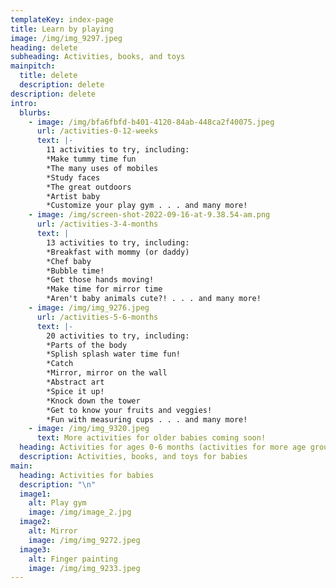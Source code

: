 ```yaml
---
templateKey: index-page
title: Learn by playing
image: /img/img_9297.jpeg
heading: delete
subheading: Activities, books, and toys
mainpitch:
  title: delete
  description: delete
description: delete
intro:
  blurbs:
    - image: /img/bfa6fbfd-b401-4120-84ab-448ca2f40075.jpeg
      url: /activities-0-12-weeks
      text: |-
        11 activities to try, including:
        *Make tummy time fun 
        *The many uses of mobiles
        *Study faces
        *The great outdoors
        *Artist baby
        *Customize your play gym . . . and many more!
    - image: /img/screen-shot-2022-09-16-at-9.38.54-am.png
      url: /activities-3-4-months
      text: |
        13 activities to try, including:
        *Breakfast with mommy (or daddy) 
        *Chef baby
        *Bubble time!
        *Get those hands moving!
        *Make time for mirror time
        *Aren't baby animals cute?! . . . and many more!
    - image: /img/img_9276.jpeg
      url: /activities-5-6-months
      text: |-
        20 activities to try, including:
        *Parts of the body 
        *Splish splash water time fun!
        *Catch
        *Mirror, mirror on the wall
        *Abstract art
        *Spice it up!
        *Knock down the tower
        *Get to know your fruits and veggies!
        *Fun with measuring cups . . . and many more!
    - image: /img/img_9320.jpeg
      text: More activities for older babies coming soon!
  heading: Activities for ages 0-6 months (activities for more age groups coming soon!)
  description: Activities, books, and toys for babies
main:
  heading: Activities for babies
  description: "\n"
  image1:
    alt: Play gym
    image: /img/image_2.jpg
  image2:
    alt: Mirror
    image: /img/img_9272.jpeg
  image3:
    alt: Finger painting
    image: /img/img_9233.jpeg
---
```

